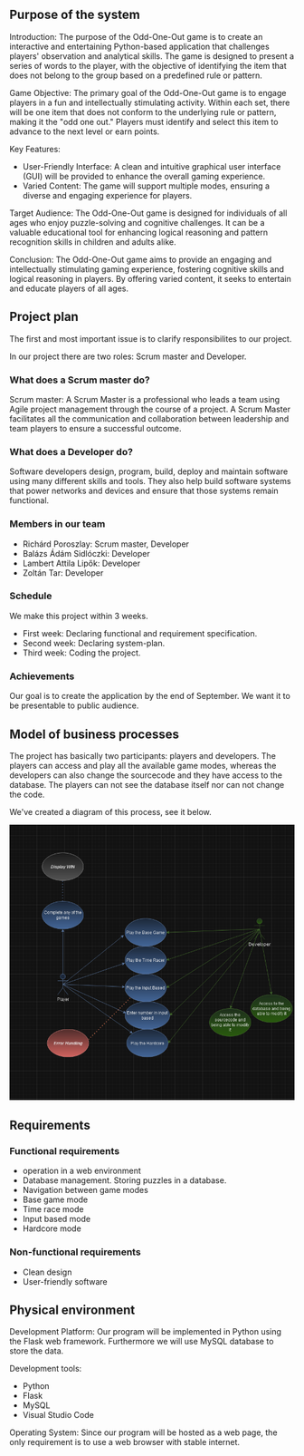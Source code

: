 ## Purpose of the system

Introduction:
The purpose of the Odd-One-Out game is to create an interactive and entertaining Python-based application that challenges players' observation and analytical skills. The game is designed to present a series of words to the player, with the objective of identifying the item that does not belong to the group based on a predefined rule or pattern.

Game Objective:
The primary goal of the Odd-One-Out game is to engage players in a fun and intellectually stimulating activity.
Within each set, there will be one item that does not conform to the underlying rule or pattern, making it the "odd one out." Players must identify and select this item to advance to the next level or earn points.

Key Features:
- User-Friendly Interface: A clean and intuitive graphical user interface (GUI) will be provided to enhance the overall gaming experience.
- Varied Content: The game will support multiple modes, ensuring a diverse and engaging experience for players.

Target Audience:
The Odd-One-Out game is designed for individuals of all ages who enjoy puzzle-solving and cognitive challenges. It can be a valuable educational tool for enhancing logical reasoning and pattern recognition skills in children and adults alike.

Conclusion:
The Odd-One-Out game aims to provide an engaging and intellectually stimulating gaming experience, fostering cognitive skills and logical reasoning in players. By offering varied content, it seeks to entertain and educate players of all ages.

## Project plan

The first and most important issue is to clarify responsibilites to our project.

In our project there are two roles: Scrum master and Developer.

### What does a Scrum master do?

Scrum master: A Scrum Master is a professional who leads a team using Agile project management through the course of a project. A Scrum Master facilitates all the communication and collaboration between leadership and team players to ensure a successful outcome.

### What does a Developer do?

Software developers design, program, build, deploy and maintain software using many different skills and tools. They also help build software systems that power networks and devices and ensure that those systems remain functional.

### Members in our team

- Richárd Poroszlay: Scrum master, Developer
- Balázs Ádám Sidlóczki: Developer
- Lambert Attila Lipők: Developer
- Zoltán Tar: Developer

### Schedule

We make this project within 3 weeks.

- First week: Declaring functional and requirement specification.
- Second week: Declaring system-plan.
- Third week: Coding the project.

### Achievements

Our goal is to create the application by the end of September. We want it to be presentable to public audience.


## Model of business processes

The project has basically two participants: players and developers.
The players can access and play all the available game modes, whereas the developers can also change the sourcecode and they have access to the database.
The players can not see the database itself nor can not change the code.

We've created a diagram of this process, see it below.

![model of business processes](../res/model-of-business-processes.png)

## Requirements

### Functional requirements

- operation in a web environment
- Database management. Storing puzzles in a database.
- Navigation between game modes
- Base game mode
- Time race mode
- Input based mode
- Hardcore mode

### Non-functional requirements

- Clean design
- User-friendly software

## Physical environment

Development Platform: Our program will be implemented in Python using the Flask web framework. Furthermore we will use MySQL database to store the data.

Development tools:
- Python
- Flask
- MySQL
- Visual Studio Code

Operating System: Since our program will be hosted as a web page, the only requirement is to use a web browser with stable internet.

